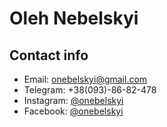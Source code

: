 # Oleh Nebelskyi

## Contact info
* Email: onebelskyi@gmail.com
* Telegram: +38(093)-86-82-478
* Instagram: [@onebelskyi](https://www.instagram.com/onebelskyi/?hl=uk)
* Facebook: [@onebelskyi](https://www.facebook.com/profile.php?id=100006506687228)
